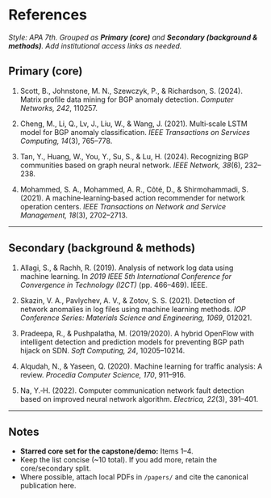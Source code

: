 # References

*Style: APA 7th. Grouped as **Primary (core)** and **Secondary (background & methods)**. Add institutional access links as needed.*

## Primary (core)

1. Scott, B., Johnstone, M. N., Szewczyk, P., & Richardson, S. (2024). Matrix profile data mining for BGP anomaly detection. *Computer Networks, 242*, 110257.

2. Cheng, M., Li, Q., Lv, J., Liu, W., & Wang, J. (2021). Multi‑scale LSTM model for BGP anomaly classification. *IEEE Transactions on Services Computing, 14*(3), 765–778.

3. Tan, Y., Huang, W., You, Y., Su, S., & Lu, H. (2024). Recognizing BGP communities based on graph neural network. *IEEE Network, 38*(6), 232–238.

4. Mohammed, S. A., Mohammed, A. R., Côté, D., & Shirmohammadi, S. (2021). A machine‑learning‑based action recommender for network operation centers. *IEEE Transactions on Network and Service Management, 18*(3), 2702–2713.

---

## Secondary (background & methods)

1. Allagi, S., & Rachh, R. (2019). Analysis of network log data using machine learning. In *2019 IEEE 5th International Conference for Convergence in Technology (I2CT)* (pp. 466–469). IEEE.

2. Skazin, V. A., Pavlychev, A. V., & Zotov, S. S. (2021). Detection of network anomalies in log files using machine learning methods. *IOP Conference Series: Materials Science and Engineering, 1069*, 012021.

3. Pradeepa, R., & Pushpalatha, M. (2019/2020). A hybrid OpenFlow with intelligent detection and prediction models for preventing BGP path hijack on SDN. *Soft Computing, 24*, 10205–10214.

4. Alqudah, N., & Yaseen, Q. (2020). Machine learning for traffic analysis: A review. *Procedia Computer Science, 170*, 911–916.

5. Na, Y.‑H. (2022). Computer communication network fault detection based on improved neural network algorithm. *Electrica, 22*(3), 391–401.

---

## Notes

* **Starred core set for the capstone/demo:** Items 1–4.
* Keep the list concise (~10 total). If you add more, retain the core/secondary split.
* Where possible, attach local PDFs in `/papers/` and cite the canonical publication here.
